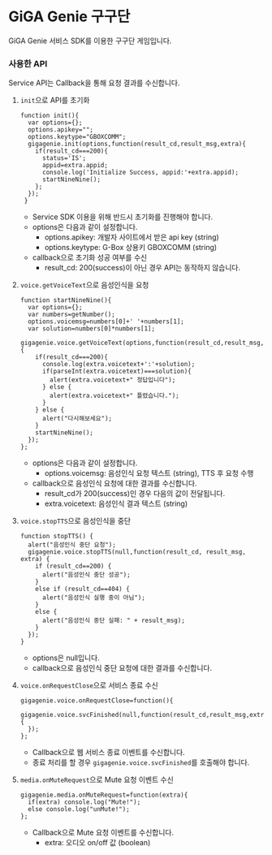 # GiGA Genie 구구단
GiGA Genie 서비스 SDK를 이용한 구구단 게임입니다.

### 사용한 API

Service API는 Callback을 통해 요청 결과를 수신합니다.

 1. `init`으로 API를 초기화


        function init(){
          var options={};
          options.apikey="";
          options.keytype="GBOXCOMM";
          gigagenie.init(options,function(result_cd,result_msg,extra){
            if(result_cd===200){
              status='IS';
              appid=extra.appid;
              console.log('Initialize Success, appid:'+extra.appid);
              startNineNine();
            };
          });
         }

	   * Service SDK 이용을 위해 반드시 초기화를 진행해야 합니다.
	   * options은 다음과 같이 설정합니다.
	     * options.apikey: 개발자 사이트에서 받은 api key (string)
	     * options.keytype: G-Box 상용키 GBOXCOMM (string)
	   * callback으로 초기화 성공 여부를 수신
	     * result_cd: 200(success)이 아닌 경우 API는 동작하지 않습니다.    



 2. `voice.getVoiceText`으로 음성인식을 요청

        function startNineNine(){
          var options={};
          var numbers=getNumber();
          options.voicemsg=numbers[0]+' '+numbers[1];
          var solution=numbers[0]*numbers[1];
          gigagenie.voice.getVoiceText(options,function(result_cd,result_msg,extra){
            if(result_cd===200){
              console.log(extra.voicetext+':'+solution);
              if(parseInt(extra.voicetext)===solution){
                alert(extra.voicetext+" 정답입니다");
              } else {
                alert(extra.voicetext+" 틀렸습니다.");
              }
            } else {
              alert("다시해보세요");
            }
            startNineNine();
          });
        };

	  * options은 다음과 같이 설정합니다.
	     * options.voicemsg: 음성인식 요청 텍스트 (string), TTS 후 요청 수행
	  * callback으로 음성인식 요청에 대한 결과를 수신합니다.
	     * result_cd가 200(success)인 경우 다음의 값이 전달됩니다.
	     * extra.voicetext: 음성인식 결과 텍스트 (string)



 3. `voice.stopTTS`으로 음성인식을 중단

        function stopTTS() {
          alert("음성인식 중단 요청");
          gigagenie.voice.stopTTS(null,function(result_cd, result_msg, extra) {
            if (result_cd==200) {
              alert("음성인식 중단 성공");
            }
            else if (result_cd==404) {
              alert("음성인식 실행 중이 아님");
            }
            else {
              alert("음성인식 중단 실패: " + result_msg);
            }
          });
        }

	  * options은 null입니다.
	  * callback으로 음성인식 중단 요청에 대한 결과를 수신합니다.



 4. `voice.onRequestClose`으로 서비스 종료 수신

        gigagenie.voice.onRequestClose=function(){
		  gigagenie.voice.svcFinished(null,function(result_cd,result_msg,extra){
		  });
        };

	  * Callback으로 웹 서비스 종료 이벤트를 수신합니다.
	  * 종료 처리를 할 경우 `gigagenie.voice.svcFinished`를 호출해야 합니다.

 5. `media.onMuteRequest`으로 Mute 요청 이벤트 수신

        gigagenie.media.onMuteRequest=function(extra){
          if(extra) console.log("Mute!");
          else console.log("unMute!");
		};

	  * Callback으로 Mute 요청 이벤트를 수신합니다.
	     * extra: 오디오 on/off 값 (boolean)

